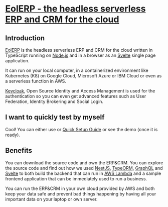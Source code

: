# [EolERP  - the headless serverless ERP and CRM for the cloud](https://github.com/iDempiere-micro/erpjs/wiki)

## Introduction
[EolERP](https://github.com/iDempiere-micro/erpjs/wiki) is the headless serverless ERP and CRM for the cloud
written in TypeScript running on [Node.js](https://nodejs.org/en/) and
in a browser as an [Svelte](https://svelte.dev/) single page application.

It can run on your local computer, in a containerized environment like Kubernetes (K8)
on Google Cloud, Microsoft Azure or IBM Cloud or even as a serverless function in AWS.

[Keycloak](https://www.keycloak.org/), Open Source Identity and Access Management is used for the authentication
so you can even get advanced features such as User Federation, Identity Brokering and Social Login.

## I want to quickly test by myself
Cool! You can either use or [Quick Setup Guide](https://github.com/iDempiere-micro/erpjs/wiki/Quick-setup) or see the demo (once it is ready).

## Benefits
You can download the source code and own the ERP&CRM.
You can explore the source code and find out how we used [NestJS](https://nestjs.com/),
[TypeORM](https://typeorm.io/#/), [GraphQL](https://www.apollographql.com/) and [Svelte](https://svelte.dev/)
to both build the backend that can run in [AWS Lambda](https://aws.amazon.com/lambda/) and
a sample frontend application that can be immediately used to run a business.

You can run the ERP&CRM in your own cloud provided by AWS and both keep your data safe and prevent bad things
happening by having all your important data on your laptop or own server.
